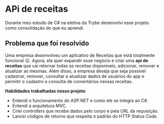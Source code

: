# APi de receitas

Durante meu estudo de C# na eletiva da Trybe desenvolvi esse projeto como consolidação do que eu aprendi.

## Problema que foi resolvido

Uma empresa desenvolveu um aplicativo de Receitas que está totalmente funcional 😉.
Agora, ela quer expandir esse negócio e criar uma **api de receitas** que vai retornar todas as receitas disponíveis, adicionar, remover e atualizar as mesmas. Além disso, a empresa deseja que seja possível cadastrar, remover, consultar e atualizar dados de usuários do app e permitir o cadastro e consulta de comentários nessas receitas.

<summary><strong>Habilidades trabalhadas nesse projeto</strong></summary>

- Entendi o funcionamento do ASP.NET e como ele se integra ao C#.
- Entendi a arquitetura MVC.
- Criei controllers que recebe dados pelo corpo e pela URL da requisição.
- Lancei códigos de retorno que respeita o padrão do HTTP Status Code.
  

